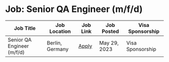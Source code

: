 # Job: Senior QA Engineer (m/f/d)

| Job Title | Job Location | Job Link | Job Posted | Visa Sponsorship |
| --- | --- | --- | --- | --- |
| Senior QA Engineer (m/f/d) | Berlin, Germany | [Apply](https://boards.eu.greenhouse.io/enmacc/jobs/4062732101) | May 29, 2023 | Visa Sponsorship |
